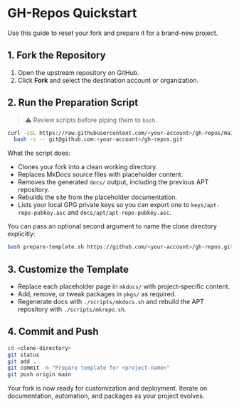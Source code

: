 # GH-Repos Quickstart

Use this guide to reset your fork and prepare it for a brand-new project.

## 1. Fork the Repository

1. Open the upstream repository on GitHub.
2. Click **Fork** and select the destination account or organization.

## 2. Run the Preparation Script

> ⚠️ Review scripts before piping them to `bash`.

```bash
curl -sSL https://raw.githubusercontent.com/<your-account>/gh-repos/main/prepare-template.sh | \
  bash -s -- git@github.com:<your-account>/gh-repos.git
```

What the script does:

- Clones your fork into a clean working directory.
- Replaces MkDocs source files with placeholder content.
- Removes the generated `docs/` output, including the previous APT repository.
- Rebuilds the site from the placeholder documentation.
- Lists your local GPG private keys so you can export one to `keys/apt-repo-pubkey.asc` and `docs/apt/apt-repo-pubkey.asc`.

You can pass an optional second argument to name the clone directory explicitly:

```bash
bash prepare-template.sh https://github.com/<your-account>/gh-repos.git my-company-repo
```

## 3. Customize the Template

- Replace each placeholder page in `mkdocs/` with project-specific content.
- Add, remove, or tweak packages in `pkgs/` as required.
- Regenerate docs with `./scripts/mkdocs.sh` and rebuild the APT repository with `./scripts/mkrepo.sh`.

## 4. Commit and Push

```bash
cd <clone-directory>
git status
git add .
git commit -m "Prepare template for <project-name>"
git push origin main
```

Your fork is now ready for customization and deployment. Iterate on documentation, automation, and packages as your project evolves.
